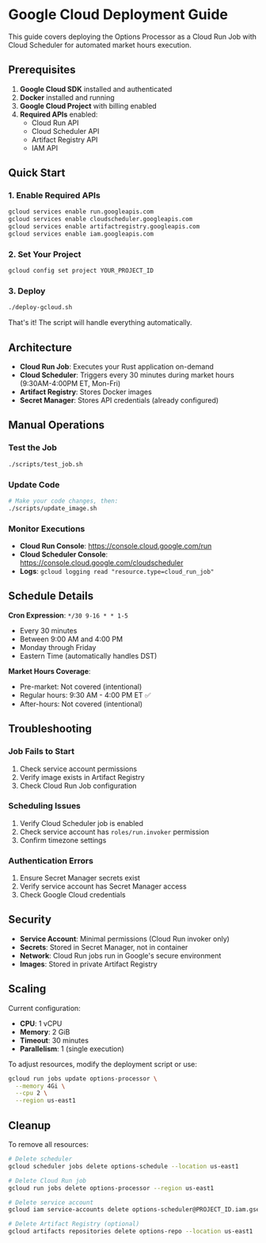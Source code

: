 # Google Cloud Deployment Guide

This guide covers deploying the Options Processor as a Cloud Run Job with Cloud Scheduler for automated market hours execution.

## Prerequisites

1. **Google Cloud SDK** installed and authenticated
2. **Docker** installed and running
3. **Google Cloud Project** with billing enabled
4. **Required APIs** enabled:
   - Cloud Run API
   - Cloud Scheduler API
   - Artifact Registry API
   - IAM API

## Quick Start

### 1. Enable Required APIs
```bash
gcloud services enable run.googleapis.com
gcloud services enable cloudscheduler.googleapis.com
gcloud services enable artifactregistry.googleapis.com
gcloud services enable iam.googleapis.com
```

### 2. Set Your Project
```bash
gcloud config set project YOUR_PROJECT_ID
```

### 3. Deploy
```bash
./deploy-gcloud.sh
```

That's it! The script will handle everything automatically.

## Architecture

- **Cloud Run Job**: Executes your Rust application on-demand
- **Cloud Scheduler**: Triggers every 30 minutes during market hours (9:30AM-4:00PM ET, Mon-Fri)
- **Artifact Registry**: Stores Docker images
- **Secret Manager**: Stores API credentials (already configured)

## Manual Operations

### Test the Job
```bash
./scripts/test_job.sh
```

### Update Code
```bash
# Make your code changes, then:
./scripts/update_image.sh
```

### Monitor Executions
- **Cloud Run Console**: https://console.cloud.google.com/run
- **Cloud Scheduler Console**: https://console.cloud.google.com/cloudscheduler
- **Logs**: `gcloud logging read "resource.type=cloud_run_job"`

## Schedule Details

**Cron Expression**: `*/30 9-16 * * 1-5`
- Every 30 minutes
- Between 9:00 AM and 4:00 PM
- Monday through Friday
- Eastern Time (automatically handles DST)

**Market Hours Coverage**:
- Pre-market: Not covered (intentional)
- Regular hours: 9:30 AM - 4:00 PM ET ✅
- After-hours: Not covered (intentional)

## Troubleshooting

### Job Fails to Start
1. Check service account permissions
2. Verify image exists in Artifact Registry
3. Check Cloud Run Job configuration

### Scheduling Issues
1. Verify Cloud Scheduler job is enabled
2. Check service account has `roles/run.invoker` permission
3. Confirm timezone settings

### Authentication Errors
1. Ensure Secret Manager secrets exist
2. Verify service account has Secret Manager access
3. Check Google Cloud credentials

## Security

- **Service Account**: Minimal permissions (Cloud Run invoker only)
- **Secrets**: Stored in Secret Manager, not in container
- **Network**: Cloud Run jobs run in Google's secure environment
- **Images**: Stored in private Artifact Registry

## Scaling

Current configuration:
- **CPU**: 1 vCPU
- **Memory**: 2 GiB
- **Timeout**: 30 minutes
- **Parallelism**: 1 (single execution)

To adjust resources, modify the deployment script or use:
```bash
gcloud run jobs update options-processor \
  --memory 4Gi \
  --cpu 2 \
  --region us-east1
```

## Cleanup

To remove all resources:
```bash
# Delete scheduler
gcloud scheduler jobs delete options-schedule --location us-east1

# Delete Cloud Run job
gcloud run jobs delete options-processor --region us-east1

# Delete service account
gcloud iam service-accounts delete options-scheduler@PROJECT_ID.iam.gserviceaccount.com

# Delete Artifact Registry (optional)
gcloud artifacts repositories delete options-repo --location us-east1
```